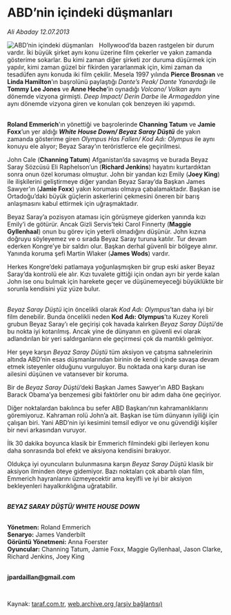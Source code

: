 # ABD’nin içindeki düşmanları

*Ali Abaday 12.07.2013*

<div class="yazi"><img align="left" alt="ABD’nin içindeki düşmanları" border="0" src="http://www.taraf.com.tr/fotoraflar/makaleler/abd-nin-icindeki-dusmanlari_473_orijinal.jpg" style="border-right-width:10px; border-color:#FFFFFF"/><p>Hollywood’da bazen rastgelen bir durum vardır. İki büyük şirket aynı konu üzerine film çekerler ve yakın zamanda gösterime sokarlar. Bu kimi zaman diğer şirketi zor duruma düşürmek için yapılır, kimi zaman güzel bir fikirden yararlanmak için, kimi zaman da tesadüfen aynı konuda iki film çekilir. Mesela 1997 yılında <b>Pierce Brosnan</b> ve <b>Linda Hamilton</b>’ın başrolünü paylaştığı <i>Dante’s Peak/ Dante Yanardağı</i> ile <b>Tommy Lee Jones</b> ve <b>Anne Heche</b>’in oynadığı <i>Volcano/ Volkan</i> aynı dönemde vizyona girmişti. <i>Deep Impact/ Derin Darbe</i> ile <i>Armageddon</i> yine aynı dönemde vizyona giren ve konuları çok benzeyen iki yapımdı.</p>
<p><b><br/>Roland Emmerich</b>’ın yönettiği ve başrolerinde <b>Channing Tatum</b> ve <b>Jamie Foxx</b>’un yer aldığı <b><i>White House Down/ Beyaz Saray Düştü</i></b> de yakın zamanda gösterime giren <i>Olympus Has Fallen/ Kod Adı: Olympus</i> ile aynı konuyu ele alıyor; Beyaz Saray’ın teröristlerce ele geçirilmesi.</p>
<p>John Cale (<b>Channing Tatum</b>) Afganistan’da savaşmış ve burada Beyaz Saray Sözcüsü Eli Raphelson’un (<b>Richard Jenkins</b>) hayatını kurtardıktan sonra onun özel koruması olmuştur. John bir yandan kızı Emily (<b>Joey King</b>) ile ilişkilerini geliştirmeye diğer yandan Beyaz Saray’da Başkan James Sawyer’ın (<b>Jamie Foxx</b>) yakın koruması olmaya çabalamaktadır. Başkan ise Ortadoğu’daki büyük güçlerin askerlerini çekmesini öneren bir barış anlaşmasını kabul ettirmek için uğraşmaktadır.</p>
<p>Beyaz Saray’a pozisyon ataması için görüşmeye giderken yanında kızı Emily’i de götürür. Ancak Gizli Servis’teki Carol Finnerty (<b>Maggie Gyllenhaal</b>) onun bu görev için yeterli olmadığını düşünür. John kızına doğruyu söyleyemez ve o sırada Beyaz Saray turuna katılır. Tur devam ederken Kongre’ye bir saldırı olur. Başkan derhal güvenli bir bölgeye alınır. Yanında koruma şefi Martin Wlaker (<b>James Wods</b>) vardır. </p>
<p>Herkes Kongre’deki patlamaya yoğunlaşmışken bir grup eski asker Beyaz Saray’da kontrolü ele alır. Kızı tuvalete gittiği için ondan ayrı bir yerde kalan John ise onu bulmak için harekete geçer ve düşünemeyeceği büyüklükte bir sorunla kendisini yüz yüze bulur.</p>
<p><i><br/>Beyaz Saray Düştü</i> için öncelikli olarak <i>Kod Adı: Olympus</i>’tan daha iyi bir film denebilir. Bunda öncelikli neden <b>Kod Adı: Olympus</b>’ta Kuzey Koreli grubun Beyaz Saray’ı ele geçirişi çok havada kalırken <i>Beyaz Saray Düştü</i>’de bu nokta iyi kotarılmış. Ancak yine de dünyanın en güvenli evi olarak adlandırılan bir yeri saldırganların ele geçirmesi çok da mantıklı gelmiyor.</p>
<p>Her şeye karşın <i>Beyaz Saray Düştü</i> tüm aksiyon ve çatışma sahnelerinin altında ABD’nin esas düşmanlarından birinin de kendi içinde savaşa devam etmek isteyenler olduğunu vurguluyor. Bu noktada ona karşı duran ise ailesini düşünen ve vatansever bir koruma.</p>
<p>Bir de <i>Beyaz Saray Düştü</i>’deki Başkan James Sawyer’ın ABD Başkanı Barack Obama’ya benzemesi gibi faktörler onu bir adım daha öne geçiriyor.</p>
<p>Diğer noktalardan bakılınca bu sefer ABD Başkanı’nın kahramanlıklarını göremiyoruz. Kahraman rolü John’a ait. Başkan ise tüm dünyanın iyiliği için çalışan biri. Yani ABD’nin iyi kesimini temsil ediyor ve onu güvendiği kişiler bir nevi arkasından vuruyor.</p>
<p>İlk 30 dakika boyunca klasik bir Emmerich filmindeki gibi ilerleyen konu daha sonrasında bol efekt ve aksiyona kendisini bırakıyor. </p>
<p>Oldukça iyi oyuncuların bulunmasına karşın <i>Beyaz Saray Düştü</i> klasik bir aksiyon ilminden öteye gidemiyor. Bazı noktaları çok abartılı olan film, Emmerich hayranlarını üzmeyecektir ama keyifli ve iyi bir aksiyon bekleyenleri hayalkırıklığına uğratabilir.</p>
<p><b><i><br/>BEYAZ SARAY DÜŞTÜ/ WHITE HOUSE DOWN</i></b></p>
<p><b><br/>Yönetmen:</b> Roland Emmerich<b><br/>Senaryo:</b> James Vanderbilt<b><br/>Görüntü Yönetmeni:</b> Anna Foerster<b><br/>Oyuncular:</b> Channing Tatum, Jamie Foxx, Maggie Gyllenhaal, Jason Clarke, Richard Jenkins, Joey King</p><b>
<p><br/>jpardaillan@gmail.com</p>
<p></p></b> 
</div>

Kaynak: [taraf.com.tr](http://www.taraf.com.tr:80/ali-abaday/makale-abd-nin-icindeki-dusmanlari.htm), [web.archive.org (arşiv bağlantısı)](http://web.archive.org/web/20130821060128/http://www.taraf.com.tr:80/ali-abaday/makale-abd-nin-icindeki-dusmanlari.htm)
